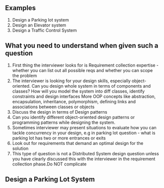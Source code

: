 ## Examples

1. Design a Parking lot system
2. Design an Elevator system
3. Design a Traffic Control System

## What you need to understand when given such a question

1. First thing the interviewer looks for is Requirement collection expertise - whether you can list out all possible reqs and whether you can scope the problem
2. The interviewer is looking for your design skills, especially object-oriented. Can you design whole system in terms of components and classes? How will you model the system into diff classes, identify constraints and design interfaces
   More OOP concepts like abstraction, encapsulation, inheritance, polymorphism, defining links and associations between classes or objects
3. Discuss the design in terms of Design patterns
4. Can you identify different object-oriented design patterns or programming patterns while designing the system.
5. Sometimes interviewer may present situations to evaluate how you can tackle concurrency in your design, e.g in parking lot question - what is parking lot has two or more entrances or exits
6. Look out for requirements that demand an optimal design for the solution
7. This type of question is not a Distributed System design question unless you have clearly discussed this with the interviewer in the requirement collection phase.Do NOT complicate

## Design a Parking Lot System
